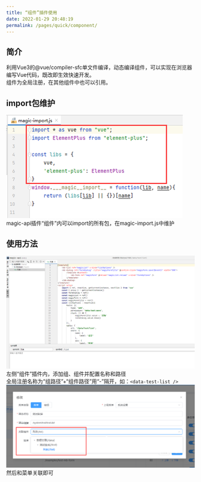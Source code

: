 ```yaml
---
title: “组件”插件使用
date: 2022-01-29 20:48:19
permalink: /pages/quick/component/
---
```

## 简介
利用Vue3的@vue/compiler-sfc单文件编译，动态编译组件，可以实现在浏览器编写Vue代码，既改即生效快速开发。  
组件为全局注册，在其他组件中也可以引用。

## import包维护
![](../../.vuepress/public/images/magic-import.png)  
magic-api插件“组件”内可以import的所有包，在magic-import.js中维护

## 使用方法
![](../../.vuepress/public/images/component-demo.png)
左侧“组件”插件内，添加组、组件并配置名称和路径  
全局注册名称为“组路径”+“组件路径”用“-”隔开，如：`<data-test-list />`  
![](../../.vuepress/public/images/relation-component.png)
然后和菜单关联即可
